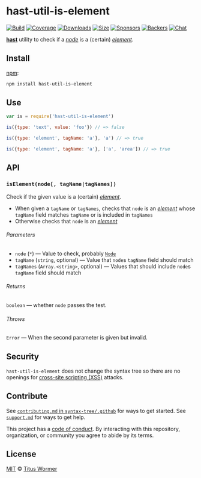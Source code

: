 # hast-util-is-element

[![Build][build-badge]][build]
[![Coverage][coverage-badge]][coverage]
[![Downloads][downloads-badge]][downloads]
[![Size][size-badge]][size]
[![Sponsors][sponsors-badge]][collective]
[![Backers][backers-badge]][collective]
[![Chat][chat-badge]][chat]

[**hast**][hast] utility to check if a [_node_][node] is a (certain)
[_element_][element].

## Install

[npm][]:

```sh
npm install hast-util-is-element
```

## Use

```js
var is = require('hast-util-is-element')

is({type: 'text', value: 'foo'}) // => false

is({type: 'element', tagName: 'a'}, 'a') // => true

is({type: 'element', tagName: 'a'}, ['a', 'area']) // => true
```

## API

### `isElement(node[, tagName|tagNames])`

Check if the given value is a (certain) [_element_][element].

- When given a `tagName` or `tagNames`, checks that `node` is an
  [_element_][element] whose `tagName` field matches `tagName` or is included
  in `tagNames`
- Otherwise checks that `node` is an [_element_][element]

###### Parameters

- `node` (`*`) — Value to check, probably [`Node`][node]
- `tagName` (`string`, optional) — Value that `node`s `tagName` field should
  match
- `tagNames` (`Array.<string>`, optional) — Values that should include `node`s
  `tagName` field should match

###### Returns

`boolean` — whether `node` passes the test.

###### Throws

`Error` — When the second parameter is given but invalid.

## Security

`hast-util-is-element` does not change the syntax tree so there are no openings
for [cross-site scripting (XSS)][xss] attacks.

## Contribute

See [`contributing.md` in `syntax-tree/.github`][contributing] for ways to get
started.
See [`support.md`][support] for ways to get help.

This project has a [code of conduct][coc].
By interacting with this repository, organization, or community you agree to
abide by its terms.

## License

[MIT][license] © [Titus Wormer][author]

<!-- Definition -->

[build-badge]: https://img.shields.io/travis/syntax-tree/hast-util-is-element.svg
[build]: https://travis-ci.org/syntax-tree/hast-util-is-element
[coverage-badge]: https://img.shields.io/codecov/c/github/syntax-tree/hast-util-is-element.svg
[coverage]: https://codecov.io/github/syntax-tree/hast-util-is-element
[downloads-badge]: https://img.shields.io/npm/dm/hast-util-is-element.svg
[downloads]: https://www.npmjs.com/package/hast-util-is-element
[size-badge]: https://img.shields.io/bundlephobia/minzip/hast-util-is-element.svg
[size]: https://bundlephobia.com/result?p=hast-util-is-element
[sponsors-badge]: https://opencollective.com/unified/sponsors/badge.svg
[backers-badge]: https://opencollective.com/unified/backers/badge.svg
[collective]: https://opencollective.com/unified
[chat-badge]: https://img.shields.io/badge/chat-spectrum-7b16ff.svg
[chat]: https://spectrum.chat/unified/syntax-tree
[npm]: https://docs.npmjs.com/cli/install
[license]: license
[author]: https://wooorm.com
[contributing]: https://github.com/syntax-tree/.github/blob/master/contributing.md
[support]: https://github.com/syntax-tree/.github/blob/master/support.md
[coc]: https://github.com/syntax-tree/.github/blob/master/code-of-conduct.md
[hast]: https://github.com/syntax-tree/hast
[node]: https://github.com/syntax-tree/unist#node
[element]: https://github.com/syntax-tree/hast#element
[xss]: https://en.wikipedia.org/wiki/Cross-site_scripting
